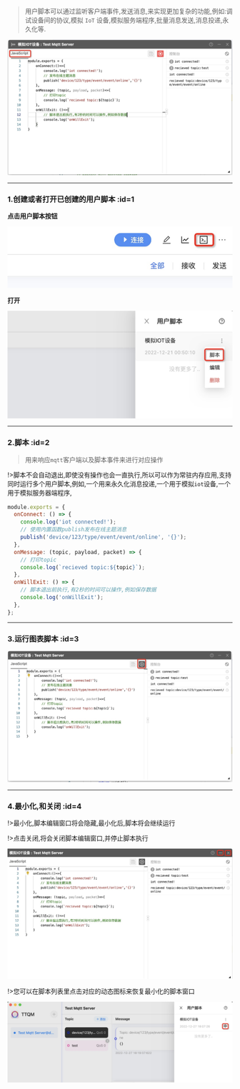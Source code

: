 > 用户脚本可以通过监听客户端事件,发送消息,来实现更加复杂的功能,例如:调试设备间的协议,模拟 `IoT` 设备,模拟服务端程序,批量消息发送,消息投递,永久化等.

![用户脚本1](_media/usage/1.jpg ':size=600')

---

### 1.创建或者打开已创建的用户脚本 :id=1

**点击用户脚本按钮**

![用户脚本2](_media/usage/2.jpg ':size=400')

**打开**

![用户脚本3](_media/usage/3.jpg ':size=300')

---

### 2.脚本 :id=2

> 用来响应`mqtt`客户端以及脚本事件来进行对应操作

!>脚本不会自动退出,即使没有操作也会一直执行,所以可以作为常驻内存应用,支持同时运行多个用户脚本,例如,一个用来永久化消息投递,一个用于模拟`iot`设备,一个用于模拟服务器端程序,

```javascript
module.exports = {
  onConnect: () => {
    console.log('iot connected!');
    // 使用内置函数publish发布在线主题消息
    publish('device/123/type/event/event/online', '{}');
  },
  onMessage: (topic, payload, packet) => {
    // 打印topic
    console.log(`recieved topic:${topic}`);
  },
  onWillExit: () => {
    // 脚本退出前执行,有2秒的时间可以操作,例如保存数据
    console.log('onWillExit');
  },
};
```

---

### 3.运行图表脚本 :id=3

![运行脚本](_media/usage/4.jpg ':size=600')

---

### 4.最小化,和关闭 :id=4

!>最小化,脚本编辑窗口将会隐藏,最小化后,脚本将会继续运行

!>点击关闭,将会关闭脚本编辑窗口,并停止脚本执行

![最小化和关闭](_media/usage/5.jpg ':size=600')

!>您可以在脚本列表里点击对应的动态图标来恢复最小化的脚本窗口

![恢复窗口](_media/usage/6.jpg ':size=600')
